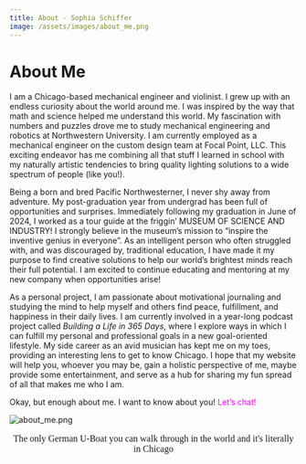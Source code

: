 ```yaml
---
title: About - Sophia Schiffer
image: /assets/images/about_me.png
---
```

# About Me

I am a Chicago-based mechanical engineer and violinist. I grew up with an endless curiosity about the world around me. I was inspired by the way that math and science helped me understand this world. My fascination with numbers and puzzles drove me to study mechanical engineering and robotics at Northwestern University. I am currently employed as a mechanical engineer on the custom design team at Focal Point, LLC. This exciting endeavor has me combining all that stuff I learned in school with my naturally artistic tendencies to bring quality lighting solutions to a wide spectrum of people (like you!).

Being a born and bred Pacific Northwesterner, I never shy away from adventure. My post-graduation year from undergrad has been full of opportunities and surprises. Immediately following my graduation in June of 2024, I worked as a tour guide at the friggin’ MUSEUM OF SCIENCE AND INDUSTRY! I strongly believe in the museum’s mission to “inspire the inventive genius in everyone”. As an intelligent person who often struggled with, and was discouraged by, traditional education, I have made it my purpose to find creative solutions to help our world’s brightest minds reach their full potential. I am excited to continue educating and mentoring at my new company when opportunities arise!

As a personal project, I am passionate about motivational journaling and studying the mind to help myself and others find peace, fulfillment, and happiness in their daily lives. I am currently involved in a year-long podcast project called *Building a Life in 365 Days*, where I explore ways in which I can fulfill my personal and professional goals in a new goal-oriented lifestyle. My side career as an avid musician has kept me on my toes, providing an interesting lens to get to know Chicago. I hope that my website will help you, whoever you may be, gain a holistic perspective of me, maybe provide some entertainment, and serve as a hub for sharing my fun spread of all that makes me who I am.

Okay, but enough about me. I want to know about you! <a href='contact.html'                    style="text-decoration: none; color:magenta;"> Let’s chat! </a>

<img src="{{ page.image | relative_url }}" alt="about_me.png" class="center">
<p style="font-family:TimesNewRoman;font-size:16px;text-align:center"> The only German U-Boat you can walk through in the world and it's literally in Chicago<p>
